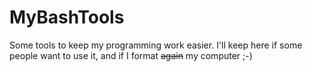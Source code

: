 # MyBashTools
Some tools to keep my programming work easier. I'll keep here if some people want to use it, and if I format ~~again~~ my computer ;-)
